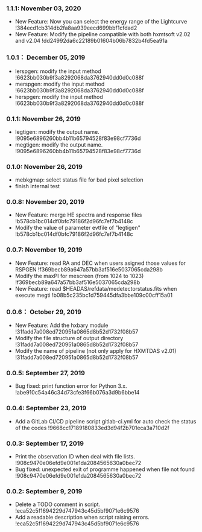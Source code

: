 ### 1.1.1: November 03, 2020
* New Feature: Now you can select the energy range of the Lightcurve !384ecd1cb314db2fa8aa939eecd699bbf1cfdad2
* New Feature: Modify the pipeline compatible with both hxmtsoft v2.02 and v2.04 !dd24992da6c22189b01604b06b7832b4fd5ea91a

### 1.0.1： December 05, 2019
* lerspgen: modify the input method !6623bb030b9f3a8292068da3762940dd0d0c088f
* merspgen: modify the input method !6623bb030b9f3a8292068da3762940dd0d0c088f
* herspgen: modify the input method !6623bb030b9f3a8292068da3762940dd0d0c088f

### 0.1.1:  November 26, 2019
* legtigen: modify the output name. !9095e6896260bb4b11b65794528f83e98cf7736d
* megtigen: modify the output name. !9095e6896260bb4b11b65794528f83e98cf7736d

### 0.1.0:  November 26, 2019
* mebkgmap: select status file for bad pixel selection
* finish internal test

### 0.0.8:  November 20, 2019
* New Feature: merge HE spectra and response files !b578cb1bc014df0bfc79186f2d96fc7ef7b4148c
* Modify the value of parameter evtfile of "legtigen" !b578cb1bc014df0bfc79186f2d96fc7ef7b4148c

### 0.0.7:  November 19, 2019
* New Feature: read RA and DEC when users asigned those values for RSPGEN !f369becb89a647a57bb3af516e5037065cda298b
* Modify the maxPI for mescreen (from 1024 to 1023) !f369becb89a647a57bb3af516e5037065cda298b
* New Feature: read $HEADAS/refdata/medetectorstatus.fits when execute megti !b08b5c235bc1d759445dfa3bbe109c00cff15a01

### 0.0.6： October 29, 2019
* New Feature: Add the hxbary module !31fadd7a008ed720951a0865d8b52d1732f08b57
* Modify the file structure of output directory !31fadd7a008ed720951a0865d8b52d1732f08b57
* Modify the name of pipeline (not only apply for HXMTDAS v2.01) !31fadd7a008ed720951a0865d8b52d1732f08b57

### 0.0.5: September 27, 2019
* Bug fixed: print function error for Python 3.x. !abe910c54a46c34d73cfe3f66b076a3d9b6bbe14

### 0.0.4: September 23, 2019
* Add a GitLab CI/CD pipeline script gitlab-ci.yml for auto check the status of the codes !9668cc17189180833ed3d94f2b701eca3a710d2f

### 0.0.3: September 17, 2019
* Print the observation ID when deal with file lists. !908c9470e06efd9e001e1da2084565630a0bec72
* Bug fixed: unexpected exit of programme happened when file not found !908c9470e06efd9e001e1da2084565630a0bec72

### 0.0.2: September 9, 2019 
* Delete a TODO comment in script. !eca52c5f1694229d747943c45d5bf9071e6c9576
* Add a readable description when script raising errors. !eca52c5f1694229d747943c45d5bf9071e6c9576
